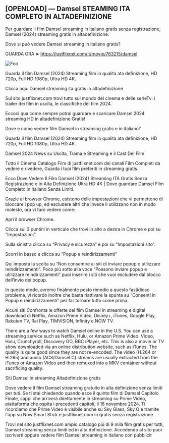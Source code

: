 ## [OPENLOAD] — Damsel STEAMING ITA COMPLETO IN ALTADEFINIZIONE

Per guardare il film Damsel streaming in italiano gratis senza registrazione, Damsel (2024) streaming gratis in altadefinizione.

Dove si può vedere Damsel streaming in italiano gratis?

GUARDA ORA ➤ https://justflixnet.com/it/movie/763215/damsel

<animated-image data-catalyst=""><a href="https://justflixnet.com/it/movie/763215/damsel" rel="nofollow" data-target="animated-image.originalLink"><img src="https://camo.githubusercontent.com/917e6ed5c302499242165dcc02bdbce85c075fd21b35918eb9c0b771855261b8/68747470733a2f2f7374617469632e7769787374617469632e636f6d2f6d656469612f6232343966395f61646163386637306662336634356238383639313639366337376465313866337e6d76322e676966" alt="Foo" data-canonical-src="https://static.wixstatic.com/media/b249f9_adac8f70fb3f45b88691696c77de18f3~mv2.gif" style="max-width: 100%; display: inline-block;" data-target="animated-image.originalImage"></a>

Guarda il film Damsel (2024) Streaming film in qualità ata definizione, HD 720p, Full HD 1080p, Ultra HD 4K.

Clicca aqui Damsel streaming ita gratis in altadefinizione

Sul sito justflixnet.com trovi tutto sul mondo del cinema e delle serieTv: i trailer dei film in uscita, le classifiche dei film 2024.

Eccoci qua come sempre potrai guardare e scaricare Damsel 2024 streaming HD in altadefinizione Gratis!

Dove e come vedere film Damsel in streaming gratis e in italiano?

Guarda il film Damsel (2024) Streaming film in qualità ata definizione, HD 720p, Full HD 1080p, Ultra HD 4K.

Damsel 2024 News su Uscita, Trama e Streaming e il Cast Del Film

Tutto il Cinema Catalogo Film di justflixnet.com dei canali Film Completi da vedere e rivedere, Guarda i tuoi film preferiti in streaming gratis.

Ecco Dove Vedere Il Film Damsel (2024) Streaming ITA Gratis Senza Registrazione e in Alta Definizione Ultra HD 4K | Dove guardare Damsel Film Completo in italiano Senza Limiti.

Grazie al browser Chrome, esistono delle impostazioni che vi permettono di bloccare i pop up, ed escludere altri che invece li utilizzano non in modo molesto, ora vi farò vedere come:

Apri il browser Chrome.

Clicca sui 3 puntini in verticale che trovi in alto a destra in Chrome e poi su “Impostazioni”.

Sulla sinistra clicca su “Privacy e sicurezza” e poi su “Impostazioni sito“.

Scorri in basso e clicca su “Popup e reindirizzamenti”

Qui imposta la scelta su “Non consentire ai siti di inviare popup o utilizzare reindirizzamenti”. Poco più sotto alla voce “Possono inviare popup e utilizzare reindirizzamenti” puoi inserire i siti che vuoi escludere dal blocco dell’invio dei popup.

In questo modo, avremo finalmente posto rimedio a questo fastidioso problema, vi ricordo inoltre che basta riattivare la spunta su “Consenti in Popup e reindirizzamenti” per far tornare tutto come prima.

Alcuni siti Confronta le offerte dei film Damsel in streaming e digital download di Netflix, Amazon Prime Video, Disney+, iTunes, Google Play, Rakuten TV, Rai Play, TIMVISION, Infinity e NOW TV.

There are a few ways to watch Damsel online in the U.S. You can use a streaming service such as Netflix, Hulu, or Amazon Prime Video. Video, Hulu, Crunchyroll, Discovery GO, BBC iPlayer, etc. This is also a movie or TV show downloaded via an online distribution website, such as iTunes. The quality is quite good since they are not re-encoded. The video (H.264 or H.265) and audio (AC3/Damsel C) streams are usually extracted from the iTunes or Amazon Video and then remuxed into a MKV container without sacrificing quality.

Siti Damsel in streaming Altadefinizione gratis

Dove vedere il film Damsel streaming gratuito in alta definizione senza limiti per tuti. Se ti stai chiedendo quando esce il quinto film di Damsel Capitolo Finale, sappi che arriverà direttamente in streaming su Prime Video, piattaforma che ospita i precedenti capitoli, il 16 novembre 2024. Ti ricordiamo che Prime Video è visibile anche su Sky Glass, Sky Q e tramite l'app su Now Smart Stick e justflixnet.com in gratis senza registrazione.

Trovi nel sito justflixnet.com ampio catalogo più di 9 mila film gratis per tutti, Damsel streaming senza limiti ed in alta definizione. Accedendo al sito puoi iscriverti oppure vedere film Damsel streaming in italiano con pubblicit
